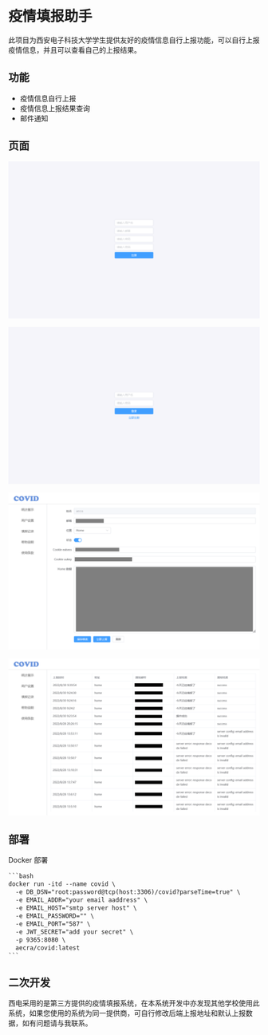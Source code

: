 # 疫情填报助手

此项目为西安电子科技大学学生提供友好的疫情信息自行上报功能，可以自行上报疫情信息，并且可以查看自己的上报结果。

## 功能

- 疫情信息自行上报
- 疫情信息上报结果查询
- 邮件通知

## 页面

![注册](./assets/sigin-up.png)

![登录](./assets/sigin-in.png)

![用户配置](./assets/user-config.png)

![上报结果](./assets/report-result.png)

## 部署

Docker 部署

    ```bash
    docker run -itd --name covid \
      -e DB_DSN="root:password@tcp(host:3306)/covid?parseTime=true" \
      -e EMAIL_ADDR="your email aaddress" \
      -e EMAIL_HOST="smtp server host" \
      -e EMAIL_PASSWORD="" \
      -e EMAIL_PORT="587" \
      -e JWT_SECRET="add your secret" \
      -p 9365:8080 \
      aecra/covid:latest
    ```

## 二次开发

西电采用的是第三方提供的疫情填报系统，在本系统开发中亦发现其他学校使用此系统，如果您使用的系统为同一提供商，可自行修改后端上报地址和默认上报数据，如有问题请与我联系。
